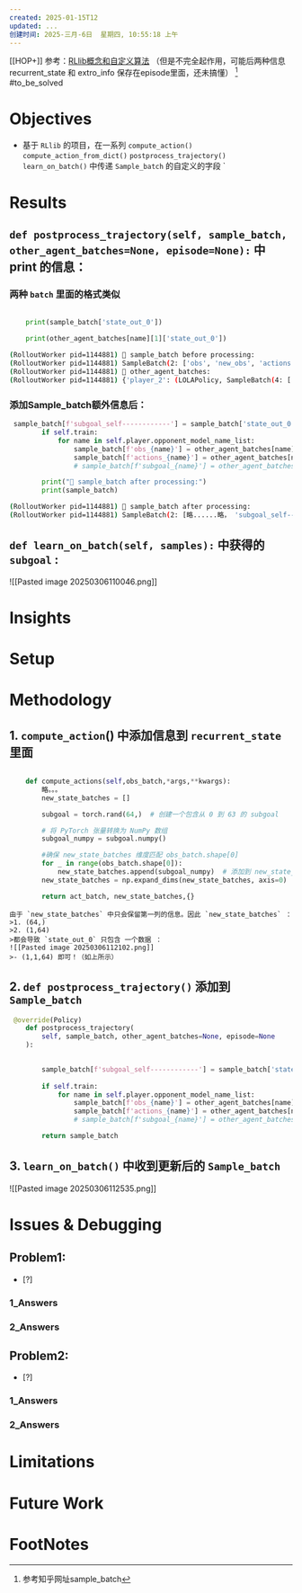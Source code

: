 ```yaml
---
created: 2025-01-15T12
updated: ...
创建时间: 2025-三月-6日  星期四, 10:55:18 上午
---
```

[[HOP+]]
参考：[RLlib概念和自定义算法](https://zhuanlan.zhihu.com/p/80204897) （但是不完全起作用，可能后两种信息 recurrent_state 和 extro_info 保存在episode里面，还未搞懂） [^1] 
#to_be_solved 

# Objectives
- 基于 `RLlib`  的项目，在一系列 `compute_action()` `compute_action_from_dict()` `postprocess_trajectory()`  ` learn_on_batch()` 中传递 `Sample_batch` 的自定义的字段
`
# Results

## `def postprocess_trajectory(self, sample_batch, other_agent_batches=None, episode=None):` 中 **print** 的信息：

### 两种 `batch` 里面的格式类似
```python
        
    print(sample_batch['state_out_0'])
        
	print(other_agent_batches[name][1]['state_out_0'])

```


```bash
(RolloutWorker pid=1144881) 🔹 sample_batch before processing:
(RolloutWorker pid=1144881) SampleBatch(2: ['obs', 'new_obs', 'actions', 'prev_actions', 'rewards', 'prev_rewards', 'dones', 'infos', 'eps_id', 'unroll_id', 'agent_index', 't', 'state_in_0', 'state_out_0'])
(RolloutWorker pid=1144881) 🔹 other_agent_batches:
(RolloutWorker pid=1144881) {'player_2': (LOLAPolicy, SampleBatch(4: ['obs', 'new_obs', 'actions', 'prev_actions', 'rewards', 'prev_rewards', 'dones', 'infos', 'eps_id', 'unroll_id', 'agent_index', 't', 'state_in_0', 'state_out_0']))}
```


### 添加Sample_batch额外信息后：
```python
 sample_batch[f'subgoal_self------------'] = sample_batch['state_out_0'].copy()
        if self.train:
            for name in self.player.opponent_model_name_list:
                sample_batch[f'obs_{name}'] = other_agent_batches[name][1]['obs'].copy()
                sample_batch[f'actions_{name}'] = other_agent_batches[name][1]['actions'].copy()
                # sample_batch[f'subgoal_{name}'] = other_agent_batches[name][1]['state_out_0'].copy()

        print("🔹 sample_batch after processing:")
        print(sample_batch)
```

```bash
(RolloutWorker pid=1144881) 🔹 sample_batch after processing:
(RolloutWorker pid=1144881) SampleBatch(2: [略......略， 'subgoal_self------------', 'obs_player_2', 'actions_player_2'])
```


## `def learn_on_batch(self, samples):` 中获得的 `subgoal` :

![[Pasted image 20250306110046.png]]


# Insights
# Setup
# Methodology

## 1. `compute_action`() 中添加信息到 `recurrent_state` 里面

```python

    def compute_actions(self,obs_batch,*args,**kwargs):
		略。。。
        new_state_batches = []

        subgoal = torch.rand(64,)  # 创建一个包含从 0 到 63 的 subgoal

        # 将 PyTorch 张量转换为 NumPy 数组
        subgoal_numpy = subgoal.numpy()

        #确保 new_state_batches 维度匹配 obs_batch.shape[0]
        for _ in range(obs_batch.shape[0]):
            new_state_batches.append(subgoal_numpy)  # 添加到 new_state_batches
        new_state_batches = np.expand_dims(new_state_batches, axis=0)  # 变成 (1,1, 64)

        return act_batch, new_state_batches,{}

```

````ad-warning
由于 `new_state_batches` 中只会保留第一列的信息。因此 `new_state_batches` ：
>1. (64,)
>2. (1,64)
>都会导致 `state_out_0` 只包含 一个数据 ：
![[Pasted image 20250306112102.png]]
>- (1,1,64) 即可！（如上所示）
````



## 2. `def postprocess_trajectory()` 添加到 `Sample_batch`
```python
 @override(Policy)
    def postprocess_trajectory(
        self, sample_batch, other_agent_batches=None, episode=None
    ):
     

        sample_batch[f'subgoal_self------------'] = sample_batch['state_out_0'].copy()
       
        if self.train:
            for name in self.player.opponent_model_name_list:
                sample_batch[f'obs_{name}'] = other_agent_batches[name][1]['obs'].copy()
                sample_batch[f'actions_{name}'] = other_agent_batches[name][1]['actions'].copy()
                # sample_batch[f'subgoal_{name}'] = other_agent_batches[name][1]['state_out_0'].copy()

        return sample_batch
```

## 3.  `learn_on_batch()` 中收到更新后的 `Sample_batch`

![[Pasted image 20250306112535.png]]


# Issues & Debugging

## Problem1: 
- [?] 

### 1_Answers


### 2_Answers



## Problem2: 
- [?] 

### 1_Answers


### 2_Answers



# Limitations
# Future Work
# FootNotes

[^1]: 参考知乎网址sample_batch